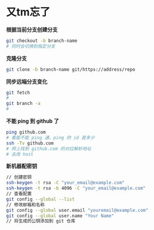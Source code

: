 # 又tm忘了

**根据当前分支创建分支**

```bash
git checkout -b branch-name
# 同时会切换到指定分支
```

**克隆分支**

```bash
git clone -b branch-name git/https://address/repo
```

**同步远端分支变化**

```bash
git fetch
#
git branch -a
#
```

**不能 ping 到 github 了**

```bash
ping github.com
# 看能不能 ping 通，ping 的 id 是多少
ssh -Tv github.com
# 网上找到 github.com 的对应解析地址
# 去改 host
```

**新机器配密钥**
```bash
// 创建密钥
ssh-keygen -t rsa -C "your_email@example.com"
ssh-keygen -t rsa -b 4096 -C "your_email@example.com"
// 查看配置
git config --global --list
// 修改邮箱和名称
git config --global user.email "youremail@example.com"
git config --global user.name "Your Name"
// 将生成的公钥添加到 git 仓库
```
